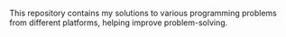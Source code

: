 This repository contains my solutions to various programming problems from different platforms, helping improve problem-solving.
